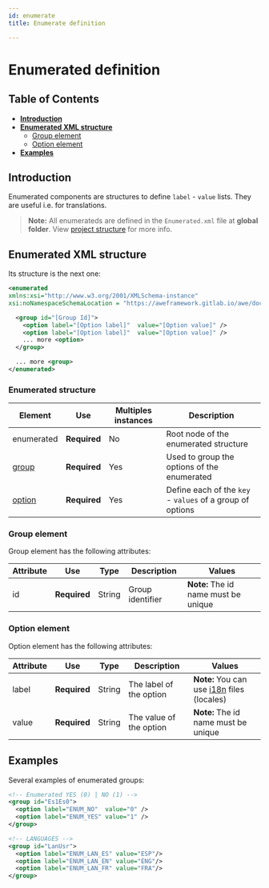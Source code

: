 ```yaml
---
id: enumerate
title: Enumerate definition

---
```


# **Enumerated definition**

## Table of Contents

* **[Introduction](#introduction)**
* **[Enumerated XML structure](#enumerated-xml-query)**
  * [Group element](#group-element)
  * [Option element](#option-element)
* **[Examples](#examples)**

## Introduction

Enumerated components are structures to define `label` - `value` lists. They are useful i.e. for translations.

> **Note:** All enumerateds are defined in the `Enumerated.xml` file at **global folder**. View [project structure](../guides/project-structure.md#global-folder)  for more info.

## Enumerated XML structure

Its structure is the next one:

```xml
<enumerated
xmlns:xsi="http://www.w3.org/2001/XMLSchema-instance"
xsi:noNamespaceSchemaLocation = "https://aweframework.gitlab.io/awe/docs/schemas/enumerated.xsd">

  <group id="[Group Id]">
    <option label="[Option label]"  value="[Option value]" />
    <option label="[Option label]"  value="[Option value]" />
    ... more <option>
  </group>

  ... more <group>
</enumerated>
```

### Enumerated structure


| Element     | Use      | Multiples instances    | Description                                        |
| ----------- | ---------|------------------------|----------------------------------------------------|
| enumerated  | **Required** | No| Root node of the enumerated structure |
| [group](#group-element) | **Required** | Yes | Used to group the options of the enumerated |
| [option](#option-element) | **Required** | Yes | Define each of the `key` - `values` of a group of options |

### Group element

Group element has the following attributes:

| Attribute   | Use      | Type      |  Description                    |   Values                                           |
| ----------- | ---------|-----------|---------------------------------|----------------------------------------------------|
| id | **Required** | String | Group identifier                        | **Note:**  The id name must be unique              |

### Option element

Option element has the following attributes:

| Attribute   | Use      | Type      |  Description                    |   Values                                           |
| ----------- | ---------|-----------|---------------------------------|----------------------------------------------------|
| label | **Required** | String | The label of the option              | **Note:** You can use [i18n](i18n-internationalization.md) files (locales)              |
| value | **Required** | String | The value of the option| **Note:**  The id name must be unique              |


## Examples

Several examples of enumerated groups:

```xml
<!-- Enumerated YES (0) | NO (1) -->
<group id="Es1Es0">
  <option label="ENUM_NO"  value="0" />
  <option label="ENUM_YES" value="1" />
</group>
```

```xml
<!-- LANGUAGES -->
<group id="LanUsr">
  <option label="ENUM_LAN_ES" value="ESP"/>
  <option label="ENUM_LAN_EN" value="ENG"/>
  <option label="ENUM_LAN_FR" value="FRA"/>
</group>
```

